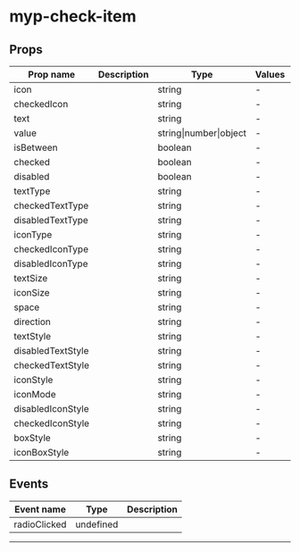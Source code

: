 # myp-check-item

## Props

| Prop name         | Description | Type                   | Values | Default      |
| ----------------- | ----------- | ---------------------- | ------ | ------------ |
| icon              |             | string                 | -      | ''           |
| checkedIcon       |             | string                 | -      | ''           |
| text              |             | string                 | -      | ''           |
| value             |             | string\|number\|object | -      |              |
| isBetween         |             | boolean                | -      | false        |
| checked           |             | boolean                | -      | false        |
| disabled          |             | boolean                | -      | false        |
| textType          |             | string                 | -      | ''           |
| checkedTextType   |             | string                 | -      | ''           |
| disabledTextType  |             | string                 | -      | 'disabled'   |
| iconType          |             | string                 | -      | ''           |
| checkedIconType   |             | string                 | -      | ''           |
| disabledIconType  |             | string                 | -      | 'disabled'   |
| textSize          |             | string                 | -      | ''           |
| iconSize          |             | string                 | -      | 'l'          |
| space             |             | string                 | -      | '12rpx'      |
| direction         |             | string                 | -      | 'left'       |
| textStyle         |             | string                 | -      | ''           |
| disabledTextStyle |             | string                 | -      | ''           |
| checkedTextStyle  |             | string                 | -      | ''           |
| iconStyle         |             | string                 | -      | ''           |
| iconMode          |             | string                 | -      | 'aspectFill' |
| disabledIconStyle |             | string                 | -      | ''           |
| checkedIconStyle  |             | string                 | -      | ''           |
| boxStyle          |             | string                 | -      | ''           |
| iconBoxStyle      |             | string                 | -      | ''           |

## Events

| Event name   | Type      | Description |
| ------------ | --------- | ----------- |
| radioClicked | undefined |

---
